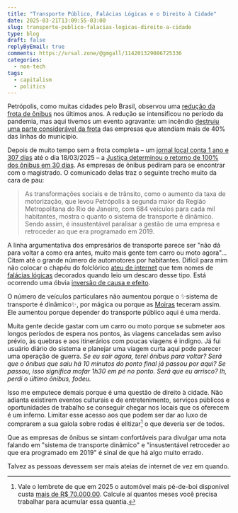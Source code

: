 ```yaml
---
title: "Transporte Público, Falácias Lógicas e o Direito à Cidade"
date: 2025-03-21T13:09:55-03:00
slug: transporte-publico-falacias-logicas-direito-a-cidade
type: blog
draft: false
replyByEmail: true
comments: https://ursal.zone/@gmgall/114201329086725336
categories:
  - non-tech
tags:
  - capitalism
  - politics
---
```

Petrópolis, como muitas cidades pelo Brasil, observou uma [redução da frota de ônibus](https://ntu.org.br/novo/NoticiaCompleta.aspx?idArea=10&idNoticia=1807) nos últimos anos. A redução se intensificou no período da pandemia, mas aqui tivemos um evento agravante: um incêndio [destruiu uma parte considerável da frota](https://odia.ig.com.br/rio-de-janeiro/2023/05/6628491-incendio-de-grandes-proporcoes-atinge-garagem-de-onibus-em-petropolis.html) das empresas que atendiam mais de 40% das linhas do município.

Depois de muito tempo sem a frota completa – um [jornal local conta 1 ano e 307 dias](https://web.archive.org/web/20250318132907/https://tribunadepetropolis.com.br/noticias/reforma-do-liceu-vai-completar-dois-anos-prazo-inicial-era-de-10-meses/) até o dia 18/03/2025 – a [Justiça determinou o retorno de 100% dos ônibus em 30 dias](https://web.archive.org/web/20250321145553/https://tribunadepetropolis.com.br/noticias/justica-determina-o-retorno-de-100-por-cento-da-frota-de-onibus-em-30-dias/). As empresas de ônibus pediram para se encontrar com o magistrado. O comunicado delas traz o seguinte trecho muito da cara de pau:

> As transformações sociais e de trânsito, como o aumento da taxa de motorização, que levou Petrópolis à segunda maior da Região Metropolitana do Rio de Janeiro, com 684 veículos para cada mil habitantes, mostra o quanto o sistema de transporte é dinâmico. Sendo assim, é insustentável paralisar a gestão de uma empresa e retroceder ao que era programado em 2019.

A linha argumentativa dos empresários de transporte parece ser "não dá para voltar a como era antes, muito mais gente tem carro ou moto agora"... Citam até o grande número de automotores por habitantes. Difícil para mim não colocar o chapéu do folclórico [ateu de internet](https://desciclopedia.org/wiki/Ateu_de_internet) que tem nomes de [falácias lógicas](https://pt.wikipedia.org/wiki/Fal%C3%A1cia) decorados quando leio um descaro desse tipo. Está ocorrendo uma óbvia [inversão de causa e efeito](https://pt.wikipedia.org/wiki/Invers%C3%A3o_de_causa_e_efeito).

O número de veículos particulares não aumentou porque o ✨sistema de transporte é dinâmico✨, por mágica ou porque as [Moiras](https://pt.wikipedia.org/wiki/Moiras) teceram assim. Ele aumentou porque depender do transporte público aqui é uma merda.

Muita gente decide gastar com um carro ou moto porque se submeter aos longos períodos de espera nos pontos, às viagens canceladas sem aviso prévio, às quebras e aos itinerários com poucas viagens é indigno. Já fui usuário diário do sistema e planejar uma viagem curta aqui pode parecer uma operação de guerra. *Se eu sair agora, terei ônibus para voltar? Será que o ônibus que saiu há 10 minutos do ponto final já passou por aqui? Se passou, isso significa mofar 1h30 em pé no ponto. Será que eu arrisco? Ih, perdi o último ônibus, fodeu.*

Isso me emputece demais porque é uma questão de direito à cidade. Não adianta existirem eventos culturais e de entretenimento, serviços públicos e oportunidades de trabalho se conseguir chegar nos locais que os oferecem é um inferno. Limitar esse acesso aos que podem ser dar ao luxo de comprarem a sua gaiola sobre rodas é elitizar[^1] o que deveria ser de todos.

Que as empresas de ônibus se sintam confortáveis para divulgar uma nota falando em "sistema de transporte dinâmico" e "insustentável retroceder ao que era programado em 2019" é sinal de que há algo muito errado.

Talvez as pessoas devessem ser mais ateias de internet de vez em quando.

[^1]: Vale o lembrete de que em 2025 o automóvel mais pé-de-boi disponível custa [mais de R$ 70.000,00](https://autoesporte.globo.com/setor-automotivo/mercado-automotivo/noticia/2025/03/carros-mais-baratos-brasil-2025.ghtml). Calcule aí quantos meses você precisa trabalhar para acumular essa quantia.
